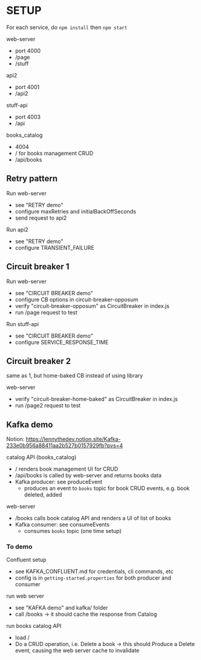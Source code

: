 # SETUP

For each service, do `npm install` then `npm start`

web-server
- port 4000
- /page
- /stuff

api2
- port 4001
- /api2

stuff-api
- port 4003
- /api

books_catalog
- 4004
- / for books management CRUD
- /api/books

## Retry pattern

Run web-server
- see "RETRY demo"
- configure maxRetries and initialBackOffSeconds
- send request to api2

Run api2
- see "RETRY demo"
- configure TRANSIENT_FAILURE

## Circuit breaker 1

Run web-server
- see "CIRCUIT BREAKER demo"
- configure CB options in circuit-breaker-opposum
- verify "circuit-breaker-opposum" as CircuitBreaker in index.js
- run /page request to test

Run stuff-api
- see "CIRCUIT BREAKER demo"
- configure SERVICE_RESPONSE_TIME

## Circuit breaker 2

same as 1, but home-baked CB instead of using library

web-server
- verify "circuit-breaker-home-baked" as CircuitBreaker in index.js
- run /page2 request to test


## Kafka demo

Notion: https://lennythedev.notion.site/Kafka-233e0b956a88411aa2b527b0157929fb?pvs=4

catalog API (books_catalog)
- / renders book management UI for CRUD
- /api/books is called by web-server and returns books data
- Kafka producer: see produceEvent
  - produces an event to `books` topic for book CRUD events, e.g. book deleted, added

web-server
- /books calls book catalog API and renders a UI of list of books
- Kafka consumer: see consumeEvents
  - consumes `books` topic (one time setup)

### To demo

Confluent setup
- see KAFKA_CONFLUENT.md for credentials, cli commands, etc
- config is in `getting-started.properties` for both producer and consumer

run web server
- see "KAFKA demo" and kafka/ folder
- call /books -> it should cache the response from Catalog

run books catalog API
- load /
- Do a CRUD operation, i.e. Delete a book
-> this should Produce a Delete event, 
causing the web server cache to invalidate
